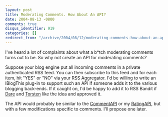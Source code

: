 ```yaml
---
layout: post
title: Moderating Comments. How About An API?
date: 2004-08-13 -0800
comments: true
disqus_identifier: 919
categories: []
redirect_from: "/archive/2004/08/12/moderating-comments-how-about-an-api.aspx/"
---
```


I've heard a lot of complaints about what a b\*tch moderating comments
turns out to be. So why not create an API for moderating comments?

Suppose your blog engine put all incoming comments in a private
authenticated RSS feed. You can then subscribe to this feed and for each
item, hit "YES" or "NO" via your RSS Aggregator. I'd be willing to write
an IBlogThis plug-in to support such an API if someone adds it to the
various blogging back-ends. If it caught on, I'd be happy to add it to
RSS Bandit if [Dare](http://www.25hoursaday.com/weblog/) and
[Torsten](http://www.rendelmann.info/blog/) like the idea and approved
it.

The API would probably be similar to the
[CommentAPI](http://wellformedweb.org/story/9) or my
[RatingAPI](http://haacked.com/archive/2004/04/24/359.aspx), but with a
few modifications specific to comments. I'll propose one later.

